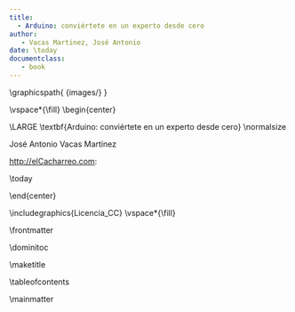 ```yaml
---
title:
  - Arduino: conviértete en un experto desde cero
author:
   - Vacas Martinez, José Antonio
date: \today
documentclass:
   - book
---
```

\graphicspath{ {images/} }

\vspace*{\fill}
\begin{center}

\LARGE
\textbf{Arduino: conviértete en un experto desde cero}
\normalsize

 José Antonio Vacas Martínez


 http://elCacharreo.com:  


\today

\end{center}

\includegraphics{Licencia_CC}
\vspace*{\fill}

\frontmatter

\dominitoc

\maketitle

\tableofcontents

\mainmatter
